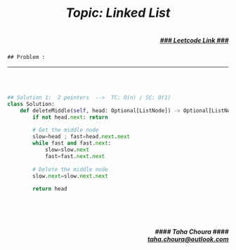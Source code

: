<h1 align="center";"><em> Topic: Linked List</em></h1>
<h5 align="right"> <br/><a align="right" width="80" href="https://leetcode.com/problems/delete-the-middle-node-of-a-linked-list/" target="_blank"><ins>### Leetcode Link ###</ins></a></h5>     
                                                                                                                                 
```diff
## Problem : 
```
  
                                                                                                                                                 
                                                                                                                                                 

-------                    

<br/><br/>
                 
                         
```python
## Solution 1:  2 pointers  -->  TC: O(n) / SC: O(1)    
class Solution:
    def deleteMiddle(self, head: Optional[ListNode]) -> Optional[ListNode]:
        if not head.next: return
        
        # Get the middle node
        slow=head ; fast=head.next.next
        while fast and fast.next:
            slow=slow.next
            fast=fast.next.next
        
        # Delete the middle node
        slow.next=slow.next.next
        
        return head
 
                                                                                                                         
```
<br/>            
<h5 align="right" margin-right:12px>#### Taha Choura ####<br/><a align="right" width="70" href="#">taha.choura@outlook.com</a></h5> 
